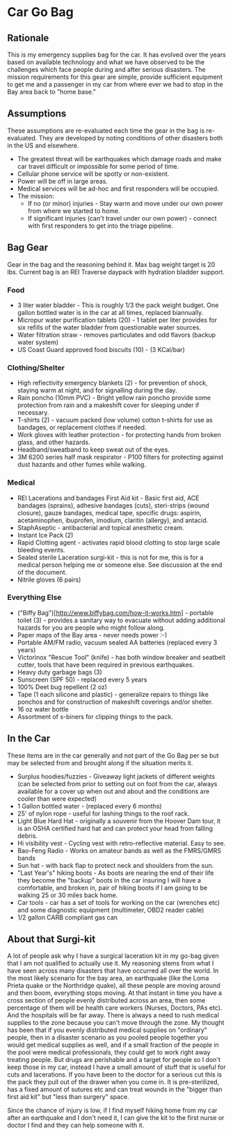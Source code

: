 # Car Go Bag

## Rationale

This is my emergency supplies bag for the car. It has evolved over the
years based on available technology and what we have observed to be the
challenges which face people during and after serious disasters. The
mission requirements for this gear are simple, provide sufficient
equipment to get me and a passenger in my car from where ever we had to
stop in the Bay area back to "home base."

## Assumptions
These assumptions are re-evaluated each time the gear in the bag is
re-evaluated. They are developed by noting conditions of other disasters
both in the US and elsewhere.

* The greatest threat will be earthquakes which damage roads and make car 
  travel difficult or impossible for some period of time.
* Cellular phone service will be spotty or non-existent.
* Power will be off in large areas.
* Medical services will be ad-hoc and first responders will be occupied.
* The mission:
  * If no (or minor) injuries - Stay warm and move under our own power from where we 
   started to home.
  * If significant injuries (can't travel under our own power) - connect with
   first responders to get into the triage pipeline.

## Bag Gear

Gear in the bag and the reasoning behind it. Max bag weight target is
20 lbs. Current bag is an REI Traverse daypack with hydration bladder
support.

### Food

* 3 liter water bladder - This is roughly 1/3 the pack weight budget. One gallon
  bottled water is in the car at all times, replaced biannually. 
* Micropur water purification tablets (20) - 1 tablet per liter provides
  for six refills of the water bladder from questionable water sources.
* Water filtration straw - removes particulates and odd flavors (backup water system)
* US Coast Guard approved food biscuits (10) - (3 KCal/bar) 

### Clothing/Shelter

* High reflectivity emergency blankets (2) - for prevention of shock,
  staying warm at night, and for signalling during the day.
* Rain poncho (10mm PVC) - Bright yellow rain poncho provide some protection
  from rain and a makeshift cover for sleeping under if necessary.
* T-shirts (2)  - vacuum packed (low volume) cotton t-shirts for use as
  bandages, or replacement clothes if needed.
* Work gloves with leather protection - for protecting hands from broken
  glass, and other hazards.
* Headband/sweatband to keep sweat out of the eyes.
* 3M 6200 series half mask respirator - P100 filters for protecting
  against dust hazards and other fumes while walking.

### Medical

* REI  Lacerations and bandages First Aid kit - Basic first aid, 
  ACE bandages (sprains), adhesive bandages (cuts), steri-strips (wound closure),
  gauze bandages, medical tape, specific drugs: aspirin, acetaminophen,
  ibuprofen, imodium, claritin (allergy), and antacid.
* StaphAseptic -  antibacterial and topical anesthetic cream. 
* Instant Ice Pack (2)
* Rapid Clotting agent - activates rapid blood clotting to stop large
  scale bleeding events.
* Sealed sterile Laceration surgi-kit - this is not for me, this is for
  a medical person helping me or someone else. See discussion at the end
  of the document.
* Nitrile gloves (6 pairs)

### Everything Else
* ("Biffy Bag")[http://www.biffybag.com/how-it-works.htm] - portable toilet (3) - provides a sanitary way to evacuate
   without adding additional hazards for you are people who might follow along.
* Paper maps of the Bay area - never needs power :-)
* Portable AM/FM radio, vacuum sealed AA batteries (replaced every 3 years)
* Victorinox "Rescue Tool" (knife) - has both window breaker and seatbelt
  cutter, tools that have been required in previous earthquakes.
* Heavy duty garbage bags (3)
* Sunscreen (SPF 50) - replaced every 5 years
* 100% Deet bug repellent (2 oz)
* Tape (1 each silicone and plastic) - generalize repairs to things like
  ponchos and for construction of makeshift coverings and/or shelter.
* 16 oz water bottle
* Assortment of s-biners for clipping things to the pack.


## In the Car

These items are in the car generally and not part of the Go Bag per se but 
may be selected from and brought along if the situation merits it.

* Surplus hoodies/fuzzies - Giveaway light jackets of different weights 
  (can be selected from prior to setting out on foot from the car, always
  available for a cover up when out and about and the conditions are cooler
  than were expected)
* 1 Gallon bottled water - (replaced every 6 months)
* 25' of nylon rope - useful for lashing things to the roof rack.
* Light Blue Hard Hat - originally a souvenir from the Hoover Dam tour,
  it is an OSHA certified hard hat and can protect your head from falling debris.
* Hi visibility vest - Cycling vest with retro-reflective material. Easy to see.
* Bao-Feng Radio - Works on amateur bands as well as the FMRS/GMRS bands
* Sun hat - with back flap to protect neck and shoulders from the sun.
* "Last Year's" hiking boots - As boots are nearing the end of their life they
   become the "backup" boots in the car insuring I will have a comfortable,
   and broken in, pair of hiking boots if I am going to be walking 25 or
   30 miles back home.
* Car tools - car has a set of tools for working on the car (wrenches etc) 
  and some diagnostic equipment (multimeter, OBD2 reader cable)
* 1/2 gallon CARB compliant gas can

## About that Surgi-kit

A lot of people ask why I have a surgical laceration kit in my go-bag
given that I am not qualified to actually use it. My reasoning stems
from what I have seen across many disasters that have occurred all over
the world. In the most likely scenario for the bay area, an earthquake
(like the Loma Prieta quake or the Northridge quake), all these people
are moving around and then boom, everything stops moving. At that instant
in time you have a cross section of people evenly distributed across an
area, then some percentage of them will be health care workers (Nurses,
Doctors, PAs etc). And the hospitals will be far away. There is always a
need to rush medical supplies to the zone because you can't move through
the zone. My thought has been that if you evenly distributed medical
supplies on "ordinary" people, then in a disaster scenario as you
pooled people together you would get medical supplies as well, and if a
small fraction of the people in the pool were medical professionals, they
could get to work right away treating people. But drugs are perishable
and a target for people so I don't keep those in my car, instead I have
a small amount of stuff that is useful for cuts and lacerations. If you
have been to the doctor for a serious cut this is the pack they pull out
of the drawer when you come in. It is pre-sterilized, has a fixed amount
of sutures etc and can treat wounds in the "bigger than first aid kit"
but "less than surgery" space.

Since the chance of injury is low, if I find myself hiking home
from my car after an earthquake and I don't need it, I can give the kit
to the first nurse or doctor I find and they can help someone with it.
